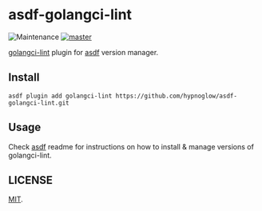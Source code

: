 # asdf-golangci-lint

![Maintenance](https://img.shields.io/maintenance/yes/2024)
[![master](https://github.com/hypnoglow/asdf-golangci-lint/actions/workflows/master.yaml/badge.svg)](https://github.com/hypnoglow/asdf-golangci-lint/actions/workflows/master.yaml)

[golangci-lint](https://github.com/golangci/golangci-lint) plugin for [asdf](https://github.com/asdf-vm/asdf) version manager.

## Install

```shell
asdf plugin add golangci-lint https://github.com/hypnoglow/asdf-golangci-lint.git
```

## Usage

Check [asdf](https://github.com/asdf-vm/asdf) readme for instructions on how to install & manage versions of golangci-lint.

## LICENSE

[MIT](LICENSE).
